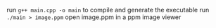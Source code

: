 run `g++ main.cpp -o main` to compile and generate the executable
run `./main > image.ppm` 
open image.ppm in a ppm image viewer
